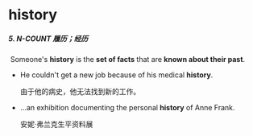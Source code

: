 # history

##### 5. N-COUNT 履历；经历

​	Someone's **history** is the **set of facts** that are **known about their past**.

- He couldn't get a new job because of his medical **history**.

  由于他的病史，他无法找到新的工作。

- ...an exhibition documenting the personal **history** of Anne Frank.

  安妮·弗兰克生平资料展